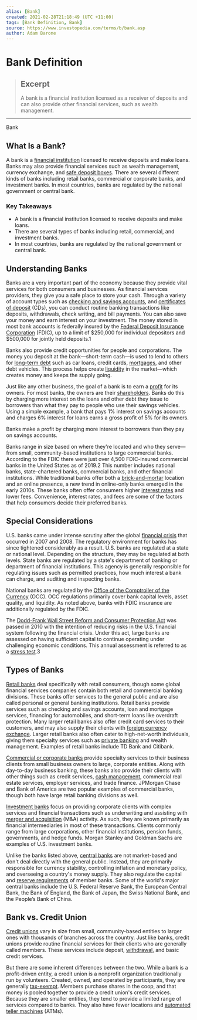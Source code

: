 ```yaml
---
alias: [Bank]
created: 2021-02-28T21:18:49 (UTC +11:00)
tags: [Bank Definition, Bank]
source: https://www.investopedia.com/terms/b/bank.asp
author: Adam Barone
---
```


# Bank Definition

> ## Excerpt
> A bank is a financial institution licensed as a receiver of deposits and can also provide other financial services, such as wealth management.

---

Bank
## What Is a Bank?

A bank is a [financial institution](https://www.investopedia.com/terms/f/financialinstitution.asp) licensed to receive deposits and make loans. Banks may also provide financial services such as wealth management, currency exchange, and [safe deposit boxes](https://www.investopedia.com/terms/s/safe-deposit-box.asp). There are several different kinds of banks including retail banks, commercial or corporate banks, and investment banks. In most countries, banks are regulated by the national government or central bank.

### Key Takeaways

-   A bank is a financial institution licensed to receive deposits and make loans.
-   There are several types of banks including retail, commercial, and investment banks.
-   In most countries, banks are regulated by the national government or central bank.

## Understanding Banks

Banks are a very important part of the economy because they provide vital services for both consumers and businesses. As financial services providers, they give you a safe place to store your cash. Through a variety of account types such as [checking and savings accounts](https://www.investopedia.com/checking-vs-savings-accounts-4783514), and [certificates of deposit](https://www.investopedia.com/terms/c/certificateofdeposit.asp) (CDs), you can conduct routine banking transactions like deposits, withdrawals, check writing, and bill payments. You can also save your money and earn interest on your investment. The money stored in most bank accounts is federally insured by the [Federal Deposit Insurance Corporation](https://www.investopedia.com/terms/f/fdic.asp) (FDIC), up to a limit of $250,000 for individual depositors and $500,000 for jointly held deposits.1

Banks also provide credit opportunities for people and corporations. The money you deposit at the bank—short-term cash—is used to lend to others for [long-term debt](https://www.investopedia.com/terms/l/longtermdebt.asp) such as car loans, credit cards, [mortgages](https://www.investopedia.com/terms/m/mortgage.asp), and other debt vehicles. This process helps create [liquidity](https://www.investopedia.com/terms/l/liquidity.asp) in the market—which creates money and keeps the supply going.

Just like any other business, the goal of a bank is to earn a [profit](https://www.investopedia.com/terms/p/profit.asp) for its owners. For most banks, the owners are their [shareholders](https://www.investopedia.com/terms/s/shareholder.asp). Banks do this by charging more interest on the loans and other debt they issue to borrowers than what they pay to people who use their savings vehicles. Using a simple example, a bank that pays 1% interest on savings accounts and charges 6% interest for loans earns a gross profit of 5% for its owners.

Banks make a profit by charging more interest to borrowers than they pay on savings accounts.

Banks range in size based on where they're located and who they serve—from small, community-based institutions to large commercial banks. According to the FDIC there were just over 4,500 FDIC-insured commercial banks in the United States as of 2019.2 This number includes national banks, state-chartered banks, commercial banks, and other financial institutions. While traditional banks offer both a [brick-and-mortar](https://www.investopedia.com/terms/b/brickandmortar.asp) location and an online presence, a new trend in online-only banks emerged in the early 2010s. These banks often offer consumers higher [interest rates](https://www.investopedia.com/terms/i/interestrate.asp) and lower fees. Convenience, interest rates, and fees are some of the factors that help consumers decide their preferred banks.

## Special Considerations

U.S. banks came under intense scrutiny after the global [financial crisis](https://www.investopedia.com/terms/f/financial-crisis.asp) that occurred in 2007 and 2008. The regulatory environment for banks has since tightened considerably as a result. U.S. banks are regulated at a state or national level. Depending on the structure, they may be regulated at both levels. State banks are regulated by a state's department of banking or department of financial institutions. This agency is generally responsible for regulating issues such as permitted practices, how much interest a bank can charge, and auditing and inspecting banks.

National banks are regulated by the [Office of the Comptroller of the Currency](https://www.investopedia.com/terms/o/office-comptroller-currency-occ.asp) (OCC). OCC regulations primarily cover bank capital levels, asset quality, and liquidity. As noted above, banks with FDIC insurance are additionally regulated by the FDIC.

The [Dodd-Frank Wall Street Reform and Consumer Protection Act](https://www.investopedia.com/terms/d/dodd-frank-financial-regulatory-reform-bill.asp) was passed in 2010 with the intention of reducing risks in the U.S. financial system following the financial crisis. Under this act, large banks are assessed on having sufficient capital to continue operating under challenging economic conditions. This annual assessment is referred to as a [stress test](https://www.investopedia.com/terms/s/stresstesting.asp).3

## Types of Banks

[Retail banks](https://www.investopedia.com/terms/r/retailbanking.asp) deal specifically with retail consumers, though some global financial services companies contain both retail and commercial banking divisions. These banks offer services to the general public and are also called personal or general banking institutions. Retail banks provide services such as checking and savings accounts, loan and mortgage services, financing for automobiles, and short-term loans like overdraft protection. Many larger retail banks also offer credit card services to their customers, and may also supply their clients with [foreign currency exchange](https://www.investopedia.com/ask/answers/08/what-is-foreign-exchange.asp). Larger retail banks also often cater to high-net-worth individuals, giving them specialty services such as [private banking](https://www.investopedia.com/terms/p/privatebanking.asp) and wealth management. Examples of retail banks include TD Bank and Citibank.

[Commercial or corporate banks](https://www.investopedia.com/terms/c/commercialbank.asp) provide specialty services to their business clients from small business owners to large, corporate entities. Along with day-to-day business banking, these banks also provide their clients with other things such as credit services, [cash management](https://www.investopedia.com/terms/c/cash-management.asp), commercial real estate services, employer services, and trade finance. JPMorgan Chase and Bank of America are two popular examples of commercial banks, though both have large retail banking divisions as well.

[Investment banks](https://www.investopedia.com/terms/i/investmentbank.asp) focus on providing corporate clients with complex services and financial transactions such as underwriting and assisting with [merger and acquisition](https://www.investopedia.com/terms/m/mergersandacquisitions.asp) (M&A) activity. As such, they are known primarily as financial intermediaries in most of these transactions. Clients commonly range from large corporations, other financial institutions, pension funds, governments, and hedge funds. Morgan Stanley and Goldman Sachs are examples of U.S. investment banks.

Unlike the banks listed above, [central banks](https://www.investopedia.com/terms/c/centralbank.asp) are not market-based and don't deal directly with the general public. Instead, they are primarily responsible for currency stability, controlling inflation and monetary policy, and overseeing a country's money supply. They also regulate the capital and [reserve requirements](https://www.investopedia.com/terms/r/requiredreserves.asp) of member banks. Some of the world's major central banks include the U.S. Federal Reserve Bank, the European Central Bank, the Bank of England, the Bank of Japan, the Swiss National Bank, and the People’s Bank of China.

## Bank vs. Credit Union

[Credit unions](https://www.investopedia.com/terms/c/creditunion.asp) vary in size from small, community-based entities to larger ones with thousands of branches across the country. Just like banks, credit unions provide routine financial services for their clients who are generally called members. These services include deposit, [withdrawal](https://www.investopedia.com/terms/w/withdrawal.asp), and basic credit services.

But there are some inherent differences between the two. While a bank is a profit-driven entity, a credit union is a nonprofit organization traditionally run by volunteers. Created, owned, and operated by participants, they are generally [tax-exempt](https://www.investopedia.com/terms/t/tax_exempt.asp). Members purchase shares in the coop, and that money is pooled together to provide a credit union's credit services. Because they are smaller entities, they tend to provide a limited range of services compared to banks. They also have fewer locations and [automated teller machines](https://www.investopedia.com/terms/a/atm.asp) (ATMs).
